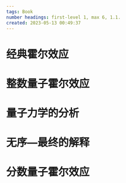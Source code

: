 ```yaml
---
tags: Book
number headings: first-level 1, max 6, 1.1.
created: 2023-05-13 00:49:37
---
```


# 经典霍尔效应

# 整数量子霍尔效应

# 量子力学的分析

# 无序—最终的解释

# 分数量子霍尔效应

